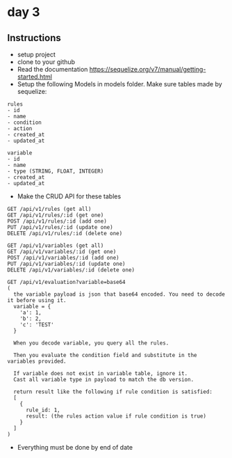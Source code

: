 # day 3

## Instructions

- setup project
- clone to your github
- Read the documentation https://sequelize.org/v7/manual/getting-started.html
- Setup the following Models in models folder. Make sure tables made by sequelize:

```
rules
- id
- name
- condition
- action
- created_at
- updated_at

variable
- id
- name
- type (STRING, FLOAT, INTEGER)
- created_at
- updated_at
```

- Make the CRUD API for these tables

```
GET /api/v1/rules (get all)
GET /api/v1/rules/:id (get one)
POST /api/v1/rules/:id (add one)
PUT /api/v1/rules/:id (update one)
DELETE /api/v1/rules/:id (delete one)

GET /api/v1/variables (get all)
GET /api/v1/variables/:id (get one)
POST /api/v1/variables/:id (add one)
PUT /api/v1/variables/:id (update one)
DELETE /api/v1/variables/:id (delete one)

GET /api/v1/evaluation?variable=base64
(
  the variable payload is json that base64 encoded. You need to decode it before using it.
  variable = {
    'a': 1,
    'b': 2,
    'c': 'TEST'
  }

  When you decode variable, you query all the rules.

  Then you evaluate the condition field and substitute in the variables provided.

  If variable does not exist in variable table, ignore it.
  Cast all variable type in payload to match the db version.

  return result like the following if rule condition is satisfied:
  [
    {
      rule_id: 1,
      result: (the rules action value if rule condition is true)
    }
  ]
)

```

- Everything must be done by end of date
